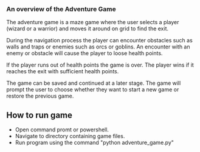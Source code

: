 ### An overview of the Adventure Game

The adventure game is a maze game where the user selects a player (wizard or a warrior) and moves it around on grid to find the exit. 

During the navigation process the player can encounter obstacles such as walls and traps or enemies such as orcs or goblins. 
An encounter with an enemy or obstacle will cause the player to loose
health points.

If the player runs out of health points the game is over.
The player wins if it reaches the exit with sufficient health points.

The game can be saved and continued at a later stage.
The game will prompt the user to choose whether they want to start
a new game or restore the previous game. 

## How to run game

- Open command promt or powershell.
- Navigate to directory containing game files.
- Run program using the command "python adventure_game.py"
